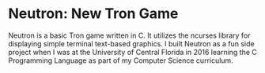 # Neutron: New Tron Game

Neutron is a basic Tron game written in C. It utilizes the ncurses library for displaying simple terminal text-based graphics. I built Neutron as a fun side project when I was at the University of Central Florida in 2016 learning the C Programming Language as part of my Computer Science curriculum.
